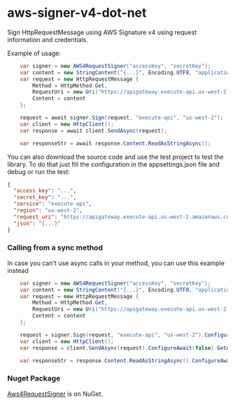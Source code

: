 # aws-signer-v4-dot-net
Sign HttpRequestMessage using AWS Signature v4 using request information and credentials. 

Example of usage:
```csharp
    var signer = new AWS4RequestSigner("accessKey", "secretKey");
    var content = new StringContent("{...}", Encoding.UTF8, "application/json");
    var request = new HttpRequestMessage {
        Method = HttpMethod.Get,
        RequestUri = new Uri("https://apigateway.execute-api.us-west-2.amazonaws.com/Prod/api/data"),
        Content = content
    };

    request = await signer.Sign(request, "execute-api", "us-west-2");
    var client = new HttpClient();
    var response = await client.SendAsync(request);

    var responseStr = await response.Content.ReadAsStringAsync();
```
You can also download the source code and use the test project to test the library.
To do that just fill the configuration in the appsettings.json file and debug or run the test:

```json
{
  "access_key": "...",
  "secret_key": "...",
  "service": "execute-api",
  "region": "us-west-2",
  "request_uri": "https://apigateway.execute-api.us-west-2.amazonaws.com/Prod/api/data",
  "json": "{...}"
}
```
### Calling from a sync method
In case you can't use async calls in your method, you can use this example instead
```csharp
    var signer = new AWS4RequestSigner("accessKey", "secretKey");
    var content = new StringContent("{...}", Encoding.UTF8, "application/json");
    var request = new HttpRequestMessage {
        Method = HttpMethod.Get,
        RequestUri = new Uri("https://apigateway.execute-api.us-west-2.amazonaws.com/Prod/api/data"),
        Content = content
    };

    request = signer.Sign(request, "execute-api", "us-west-2").ConfigureAwait(false).GetAwaiter().GetResult();
    var client = new HttpClient();
    var response = client.SendAsync(request).ConfigureAwait(false).GetAwaiter().GetResult();

    var responseStr = response.Content.ReadAsStringAsync().ConfigureAwait(false).GetAwaiter().GetResult();
```
### Nuget Package 

[Aws4RequestSigner](https://www.nuget.org/packages/Aws4RequestSigner/) is on NuGet.

